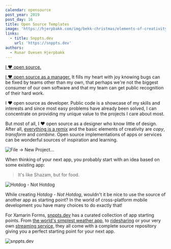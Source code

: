 ```yaml
---
calendar: opensource
post_year: 2019
post_day: 16
title: Open Source Templates
image: 'https://hjerpbakk.com/img/bekk-christmas/elements-of-creativity2.jpg'
links:
  - title: Snppts.dev
    url: 'https://snppts.dev'
authors:
  - Runar Ovesen Hjerpbakk
---
```

[I ❤️ open source.](https://github.com/sankra)

[I ❤️ open source as a manager.](https://ben.balter.com/2015/11/23/why-open-source/) It fills my heart with joy knowing bugs can be fixed by teams other than my own, that perhaps we're not the biggest consumer of our own software and that my team can get public recognition of their hard work.

I ❤️ open source as developer. Public code is a showcase of my skills and interests and since most easy problems have already been solved, I can concentrate on providing my unique value to the projects I care about most.

But most of all, I ❤️ open source as a designer who know little of design. After all, [everything is a remix](https://www.youtube.com/watch?v=zd-dqUuvLk4) and the basic elements of creativity are *copy*, *transform* and *combine*. Open source implementations of apps or services can be wonderful sources of inspiration and learning.

![File -> New Project...](https://hjerpbakk.com/img/bekk-christmas/file-new-project.jpg)

When thinking of your next app, you probably start with an idea based on some existing app:

> It's like Shazam, but for food.

![Hotdog - Not Hotdog](https://hjerpbakk.com/img/bekk-christmas/hotdog-not-hotdog.jpg)

While creating *Hotdog - Not Hotdog*, wouldn't it be nice to use the source of another app as starting point? In the world of cross-platform mobile development you have many choices to do exactly that!

For Xamarin Forms, [snppts.dev](https://snppts.dev/snippet/simplest-weather) has a curated collection of app starting points. From [the world's simplest weather app](https://snppts.dev/snippet/simplest-weather), to [ridesharing](https://snppts.dev/snippet/uber-clone) or your very own [streaming service](https://snppts.dev/snippet/netflix-clone), they all come with a complete source repository giving you a perfect starting point for your next app.

![snppts.dev](https://hjerpbakk.com/img/bekk-christmas/snppts.jpg)
